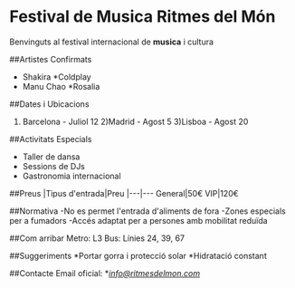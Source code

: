 # Festival de Musica Ritmes del Món

Benvinguts al festival internacional de **musica** i cultura

##Artistes Confirmats
* Shakira
*Coldplay
* Manu Chao
*Rosalia

##Dates i Ubicacions
1) Barcelona - Juliol 12
2)Madrid - Agost 5
3)Lisboa - Agost 20

##Activitats Especials
- Taller de dansa
- Sessions de DJs
- Gastronomia internacional

##Preus
|Tipus d'entrada|Preu
|---|---
General|50€
VIP|120€

##Normativa
-No es permet l'entrada d'aliments de fora
-Zones especials per a fumadors
-Accés adaptat per a persones amb mobilitat reduïda

##Com arribar
Metro: L3
Bus: Línies 24, 39, 67

##Suggeriments
*Portar gorra i protecció solar
*Hidratació constant

##Contacte
Email oficial: **info@ritmesdelmon.com*

